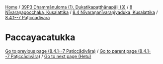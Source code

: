 
[Home](/) / [39P3 Dhammānuloma (1), Dukatikapaṭṭhānapāḷi (3)](../../../../39P3.md) / [8 Nīvaraṇagocchaka, Kusalattika](../../../8.md) / [8.4 Nīvaraṇanīvaraṇiyaduka, Kusalattika](../../8.4.md) / [8.4.1--7 Paṭiccādivāra](../8.4.1--7.md)

# Paccayacatukka


[Go to previous page (8.4.1--7 Paṭiccādivāra)](../8.4.1--7.md) / [Go to parent page (8.4.1--7 Paṭiccādivāra)](../8.4.1--7.md) / [Go to next page (Hetu)](Paccayacatukka/Hetu.md)


